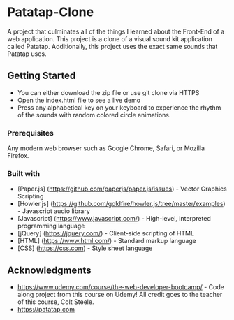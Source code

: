 # Patatap-Clone

A project that culminates all of the things I learned about the Front-End of a web application. This project is a clone of a visual sound kit application called Patatap. Additionally, this project uses the exact same sounds that Patatap uses. 


## Getting Started

* You can either download the zip file or use git clone via HTTPS
* Open the index.html file to see a live demo
* Press any alphabetical key on your keyboard to experience the rhythm of the sounds with random colored circle animations.

### Prerequisites

Any modern web browser such as Google Chrome, Safari, or Mozilla Firefox.

### Built with 

* [Paper.js] (https://github.com/paperjs/paper.js/issues) - Vector Graphics Scripting
* [Howler.js] (https://github.com/goldfire/howler.js/tree/master/examples) - Javascript audio library
* [Javascript] (https://www.javascript.com/) - High-level, interpreted programming language
* [jQuery] (https://jquery.com/) -  Client-side scripting of HTML
* [HTML] (https://www.html.com/) - Standard markup language
* [CSS] (https://css.com) - Style sheet language


## Acknowledgments
* https://www.udemy.com/course/the-web-developer-bootcamp/  - Code along project from this course on Udemy! All credit goes to the teacher of this course, Colt Steele.
* https://patatap.com
